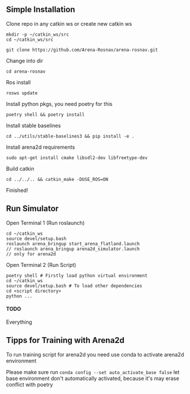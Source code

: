## Simple Installation

Clone repo in any catkin ws or create new catkin ws

```
mkdir -p ~/catkin_ws/src
cd ~/catkin_ws/src
```

```
git clone https://github.com/Arena-Rosnav/arena-rosnav.git
```

Change into dir

```
cd arena-rosnav
```

Ros install

```
rosws update
```

Install python pkgs, you need poetry for this

```
poetry shell && poetry install
```

Install stable baselines

```
cd ../utils/stable-baselines3 && pip install -e .
```

Install arena2d requirements
```
sudo apt-get install cmake libsdl2-dev libfreetype-dev
```

Build catkin

```
cd ../../.. && catkin_make -DUSE_ROS=ON
```


Finished!

## Run Simulator

Open Terminal 1 (Run roslaunch)
```
cd ~/catkin_ws
source devel/setup.bash
roslaunch arena_bringup start_arena_flatland.launch
// roslaunch arena_bringup arena2d_simulator.launch 
// only for arena2d
```

Open Terminal 2 (Run Script)
```
poetry shell # Firstly load python virtual environment
cd ~/catkin_ws
source devel/setup.bash # To load other dependencies
cd <script directory>
python ...
```

#### TODO

Everything
## Tipps for Training with Arena2d

To run training script for arena2d you need use conda to activate arena2d environment

Please make sure run `conda config --set auto_activate_base false` let base environment don't automatically activated, because it's may erase conflict with poetry

